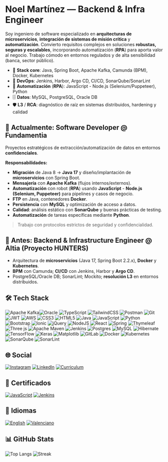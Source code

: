# Noel Martínez — Backend & Infra Engineer
Soy ingeniero de software especializado en **arquitecturas de microservicios**, **integración de sistemas de misión crítica** y **automatización**. Convierto requisitos complejos en soluciones **robustas, seguras y escalables**, incorporando automatización (**RPA**) para aporta valor al negocio. Trabajo cómodo en entornos regulados y de alta sensibilidad (banca, sector público).

- 🔧 **Stack core**: Java, Spring Boot, Apache Kafka, Camunda (BPM), Docker, Kubernetes
- 🚀 **DevOps**: Jenkins, Harbor, Argo CD, CI/CD, SonarQube/SonarLint
- 🧰 **Automatización** (**RPA**): JavaScript - Node.js (Selenium/Puppeteer), Python
- 🗄️ **Datos**: MySQL, PostgreSQL, Oracle DB
- 🛡️ **L3** / **RCA**: diagnóstico de raíz en sistemas distribuidos, hardening y calidad


## 💼 Actualmente: Software Developer @ Fundamentia

Proyectos estratégicos de extracción/automatización de datos en entornos **confidenciales**.

**Responsabilidades:**
- **Migración** de Java 8 → **Java 17** y diseño/implantación de **microservicios** con Spring Boot.
- **Mensajería** con **Apache Kafka** (flujos internos/externos).
- **Automatización** con robot (**RPA**) usando **JavaScript** - **Node.js (Selenium, Puppeteer)** para pipelines y casos de negocio.
- **FTP** en Java, contenedores **Docker**.
- **Persistencia** con **MySQL** y optimización de acceso a datos.
- **Calidad**: análisis estático con **SonarQube** y buenas prácticas de testing.
- **Automatización** de tareas específicas mediante **Python**.

> Trabajo con protocolos estrictos de seguridad y confidencialidad.


## 🧩 Antes: Backend & Infrastructure Engineer @ Altia (Proyecto HUNTERS)

- Arquitectura de **microservicios** (Java 17, Spring Boot 2.2.x), **Docker** y **Kubernetes**.
- **BPM** con Camunda; **CI/CD** con Jenkins, Harbor y **Argo CD**.
- PostgreSQL/Oracle DB; SonarLint; Mockito; **resolución L3** en entornos distribuidos.


## 🛠️ Tech Stack 

![Apache Kafka](https://img.shields.io/badge/Apache%20Kafka-000?style=for-the-badge&logo=apachekafka)![Oracle](https://img.shields.io/badge/Oracle-F80000?style=for-the-badge&logo=oracle&logoColor=white) ![TypeScript](https://img.shields.io/badge/typescript-%23007ACC.svg?style=for-the-badge&logo=typescript&logoColor=white) ![TailwindCSS](https://img.shields.io/badge/tailwindcss-%2338B2AC.svg?style=for-the-badge&logo=tailwind-css&logoColor=white) ![Postman](https://img.shields.io/badge/Postman-FF6C37?style=for-the-badge&logo=postman&logoColor=white) ![Git](https://img.shields.io/badge/git-%23F05033.svg?style=for-the-badge&logo=git&logoColor=white) ![JWT](https://img.shields.io/badge/JWT-black?style=for-the-badge&logo=JSON%20web%20tokens) ![AWS](https://img.shields.io/badge/AWS-%23FF9900.svg?style=for-the-badge&logo=amazon-aws&logoColor=white) ![CSS3](https://img.shields.io/badge/css3-%231572B6.svg?style=for-the-badge&logo=css3&logoColor=white) ![HTML5](https://img.shields.io/badge/html5-%23E34F26.svg?style=for-the-badge&logo=html5&logoColor=white) ![Java](https://img.shields.io/badge/java-%23ED8B00.svg?style=for-the-badge&logo=openjdk&logoColor=white) ![JavaScript](https://img.shields.io/badge/javascript-%23323330.svg?style=for-the-badge&logo=javascript&logoColor=%23F7DF1E) ![Python](https://img.shields.io/badge/python-3670A0?style=for-the-badge&logo=python&logoColor=ffdd54) ![Bootstrap](https://img.shields.io/badge/bootstrap-%238511FA.svg?style=for-the-badge&logo=bootstrap&logoColor=white) ![Ionic](https://img.shields.io/badge/Ionic-%233880FF.svg?style=for-the-badge&logo=Ionic&logoColor=white) ![jQuery](https://img.shields.io/badge/jquery-%230769AD.svg?style=for-the-badge&logo=jquery&logoColor=white) ![NodeJS](https://img.shields.io/badge/node.js-6DA55F?style=for-the-badge&logo=node.js&logoColor=white) ![React](https://img.shields.io/badge/react-%2320232a.svg?style=for-the-badge&logo=react&logoColor=%2361DAFB) ![Spring](https://img.shields.io/badge/spring-%236DB33F.svg?style=for-the-badge&logo=spring&logoColor=white) ![Thymeleaf](https://img.shields.io/badge/Thymeleaf-%23005C0F.svg?style=for-the-badge&logo=Thymeleaf&logoColor=white) ![Three js](https://img.shields.io/badge/threejs-black?style=for-the-badge&logo=three.js&logoColor=white) ![Apache Maven](https://img.shields.io/badge/Apache%20Maven-C71A36?style=for-the-badge&logo=Apache%20Maven&logoColor=white) ![Jenkins](https://img.shields.io/badge/jenkins-%232C5263.svg?style=for-the-badge&logo=jenkins&logoColor=white) ![Postgres](https://img.shields.io/badge/postgres-%23316192.svg?style=for-the-badge&logo=postgresql&logoColor=white) ![MySQL](https://img.shields.io/badge/mysql-4479A1.svg?style=for-the-badge&logo=mysql&logoColor=white) ![Hibernate](https://img.shields.io/badge/Hibernate-59666C?style=for-the-badge&logo=Hibernate&logoColor=white) ![TensorFlow](https://img.shields.io/badge/TensorFlow-%23FF6F00.svg?style=for-the-badge&logo=TensorFlow&logoColor=white) ![Keras](https://img.shields.io/badge/Keras-%23D00000.svg?style=for-the-badge&logo=Keras&logoColor=white) ![Matplotlib](https://img.shields.io/badge/Matplotlib-%23ffffff.svg?style=for-the-badge&logo=Matplotlib&logoColor=black) ![GitLab](https://img.shields.io/badge/gitlab-%23181717.svg?style=for-the-badge&logo=gitlab&logoColor=white) ![Docker](https://img.shields.io/badge/docker-%230db7ed.svg?style=for-the-badge&logo=docker&logoColor=white) ![Kubernetes](https://img.shields.io/badge/kubernetes-%23326ce5.svg?style=for-the-badge&logo=kubernetes&logoColor=white) ![SonarQube](https://img.shields.io/badge/SonarQube-black?style=for-the-badge&logo=sonarqube&logoColor=4E9BCD) ![SonarLint](https://img.shields.io/badge/SonarLint-CB2029?style=for-the-badge&logo=SONARLINT&logoColor=white)


## 🌐 Social
[![Instagram](https://img.shields.io/badge/Instagram-%23E4405F.svg?logo=Instagram&logoColor=white)](https://instagram.com/noelmartinnez) [![LinkedIn](https://img.shields.io/badge/LinkedIn-%230077B5.svg?logo=linkedin&logoColor=white)](https://linkedin.com/in/noelmartinezpomares) [![Curriculum](https://img.shields.io/badge/Curriculum-%234EA94B.svg)](https://drive.google.com/file/d/1adDj3P7cAvuuZOEYupoS5uja583pFwOk/view?usp=sharing)


## 📜 Certificados
[![JavaScript](https://img.shields.io/badge/JavaScript-%234EA94B.svg?style=for-the-badge)](
https://app.edutin.com/verify/9367931) [![Jenkins](https://img.shields.io/badge/Jenkins-%234EA94B.svg?style=for-the-badge)](https://drive.google.com/file/d/1khS0DbdeQ73pGXkQ4x4m86L-P4C2nVIm/view?usp=sharing) 


## 📜 Idiomas
[![English](https://img.shields.io/badge/English-%234EA94B.svg?style=for-the-badge
)](https://drive.google.com/file/d/1EPXq2uUIQjOEHVtYS5Qlg2KIqLFD8fXT/view?usp=sharing) [![Valenciano](https://img.shields.io/badge/Valenciano-%234EA94B.svg?style=for-the-badge)](https://drive.google.com/file/d/1QExdkF5w5sFMJKeogAygoR8o63DvqmFM/view?usp=sharing)


## 📊 GitHub Stats
![Top Langs](https://github-readme-stats.vercel.app/api/top-langs/?username=noelmartinnez&theme=dark&hide_border=true&layout=compact)
![Streak](https://streak-stats.demolab.com?user=noelmartinnez&theme=dark&hide_border=true)

<!-- Proudly created with GPRM ( https://gprm.itsvg.in ) -->
